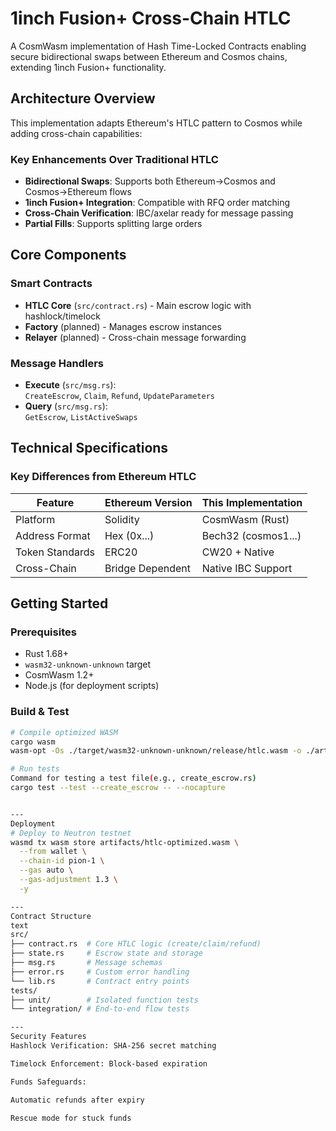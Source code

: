 # 1inch Fusion+ Cross-Chain HTLC

A CosmWasm implementation of Hash Time-Locked Contracts enabling secure bidirectional swaps between Ethereum and Cosmos chains, extending 1inch Fusion+ functionality.

## Architecture Overview

This implementation adapts Ethereum's HTLC pattern to Cosmos while adding cross-chain capabilities:

### Key Enhancements Over Traditional HTLC
- **Bidirectional Swaps**: Supports both Ethereum→Cosmos and Cosmos→Ethereum flows  
- **1inch Fusion+ Integration**: Compatible with RFQ order matching  
- **Cross-Chain Verification**: IBC/axelar ready for message passing  
- **Partial Fills**: Supports splitting large orders  

## Core Components

### Smart Contracts
- **HTLC Core** (`src/contract.rs`) - Main escrow logic with hashlock/timelock  
- **Factory** (planned) - Manages escrow instances  
- **Relayer** (planned) - Cross-chain message forwarding  

### Message Handlers
- **Execute** (`src/msg.rs`):  
  `CreateEscrow`, `Claim`, `Refund`, `UpdateParameters`  
- **Query** (`src/msg.rs`):  
  `GetEscrow`, `ListActiveSwaps`  

## Technical Specifications

### Key Differences from Ethereum HTLC
| Feature          | Ethereum Version | This Implementation |
|------------------|------------------|---------------------|
| Platform         | Solidity         | CosmWasm (Rust)     |
| Address Format   | Hex (0x...)      | Bech32 (cosmos1...) |
| Token Standards  | ERC20            | CW20 + Native       |
| Cross-Chain      | Bridge Dependent | Native IBC Support  |

## Getting Started

### Prerequisites
- Rust 1.68+  
- `wasm32-unknown-unknown` target  
- CosmWasm 1.2+  
- Node.js (for deployment scripts)  

### Build & Test
```bash
# Compile optimized WASM
cargo wasm
wasm-opt -Os ./target/wasm32-unknown-unknown/release/htlc.wasm -o ./artifacts/htlc-optimized.wasm

# Run tests
Command for testing a test file(e.g., create_escrow.rs)
cargo test --test --create_escrow -- --nocapture


---
Deployment
# Deploy to Neutron testnet
wasmd tx wasm store artifacts/htlc-optimized.wasm \
  --from wallet \
  --chain-id pion-1 \
  --gas auto \
  --gas-adjustment 1.3 \
  -y

---
Contract Structure
text
src/
├── contract.rs  # Core HTLC logic (create/claim/refund)
├── state.rs     # Escrow state and storage
├── msg.rs       # Message schemas
├── error.rs     # Custom error handling
└── lib.rs       # Contract entry points
tests/
├── unit/        # Isolated function tests
└── integration/ # End-to-end flow tests

---
Security Features
Hashlock Verification: SHA-256 secret matching

Timelock Enforcement: Block-based expiration

Funds Safeguards:

Automatic refunds after expiry

Rescue mode for stuck funds
